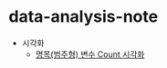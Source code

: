 # data-analysis-note

* 시각화
  * [명목(범주형) 변수 Count 시각화](https://github.com/yahwang/data-analysis-note/tree/master/visualization/count_graph.ipynb)
